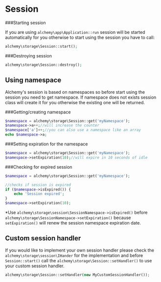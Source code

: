 Session
=======

###Starting session

If you are using `alchemy\app\Application::run` session will be started automatically for you otherwise to start using the
session you have to call:
```php
alchemy\storage\Session::start();
```

###Destroying session

```php
alchemy\storage\Session::destroy();
```

Using namespace
---------------

Alchemy's session is based on namespaces so before start using the session you need to get namespace. If namespace does not
exists session class will create it for you otherwise the existing one will be returned.

###Getting/creating namespace

```php
$namespace = alchemy\storage\Session::get('myNamespace');
$namespace->a++;//will increase the counter
$namespace['a']++;//you can also use a namespace like an array
echo $namespace->a;
```

###Setting expiration for the namespace

```php
$namespace = alchemy\storage\Session::get('myNamespace');
$namespace->setExpiration(10);//will expire in 10 seconds of idle
```

###Checking for expired session

```php
$namespace = alchemy\storage\Session::get('myNamespace');

//checks if session is expired
if ($namespace->isExpired()) {
    echo 'Session expired';
}
$namespace->setExpiration(10);
```
*Use `alchemy\storage\session\SessionNamespace->isExpired()` before `alchemy\storage\SessionNamespace->setExpiration()`
because `setExpiration()` will renew the session namespace expiration date.

Custom session handler
----------------------

If you would like to implement your own session handler please check the `alchemy\storage\session\IHander` for the implementation and before `Session::start()` call the
`alchemy\storage\Session::setHandler()` to use your custom session handler.

```php
alchemy\storage\Session::setHandler(new MyCustomSessionHandler());
```
